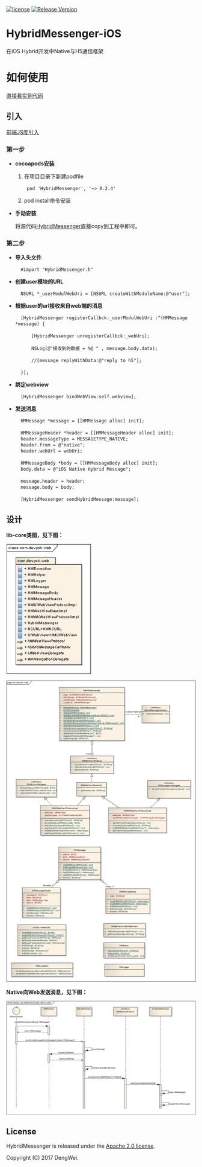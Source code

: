 [![license](http://img.shields.io/badge/license-Apache2.0-brightgreen.svg?style=flat)](https://github.com/devyok/HybridMessenger/blob/master/LICENSE)
[![Release Version](https://img.shields.io/badge/release-0.2.4-brightgreen.svg)](#)

# HybridMessenger-iOS
在iOS Hybrid开发中Native与H5通信框架


# 如何使用 #

[直接看实例代码](https://github.com/devyok/HybridMessenger/tree/master/HybridMessenger-iOS/HybridMessenger-Sample)


## 引入 ##

[前端JS库引入](https://github.com/devyok/HybridMessenger/blob/master/HybridMessenger-JavaScript/README.md)

### 第一步 ###
- **cocoapods安装**

	1. 在项目目录下新建podfile

			pod 'HybridMessenger', '~> 0.2.4'

	2. pod install命令安装

- **手动安装**

	将源代码[HybridMessenger](https://github.com/devyok/HybridMessenger/tree/master/HybridMessenger-iOS/HybridMessenger)直接copy到工程中即可。


### 第二步 ###
- **导入头文件**

		#import "HybridMessenger.h"

- **创建user模块的URL**

		NSURL *_userModulWebUri = [NSURL createWithModuleName:@"user"];	

- **根据user的url接收来自web端的消息**

		[HybridMessenger registerCallbck:_userModulWebUri :^(HMMessage *message) {
        
        	[HybridMessenger unregisterCallbck:_webUri];
        
        	NSLog(@"接收到的数据 = %@ " , message.body.data);
        
       		//[message replyWithData:@"reply to h5"];
        
    	}];

- **绑定webview**

		[HybridMessenger bindWebView:self.webview];

- **发送消息**

		HMMessage *message = [[HMMessage alloc] init];
    
    	HMMessageHeader *header = [[HMMessageHeader alloc] init];
    	header.messageType = MESSAGETYPE_NATIVE;
    	header.from = @"native";
    	header.webUrl = webUri;
    
    	HMMessageBody *body = [[HMMessageBody alloc] init];
    	body.data = @"iOS Native Hybrid Message";
    
    	message.header = header;
    	message.body = body;

    	[HybridMessenger sendHybridMessage:message];



## 设计 ##
**lib-core类图，见下图：**

![](https://raw.githubusercontent.com/devyok/HybridMessenger/master/HybridMessenger-iOS/lib_design_package.png)

![](https://raw.githubusercontent.com/devyok/HybridMessenger/master/HybridMessenger-iOS/lib_design_class_core.png)


**Native向Web发送消息，见下图：**

![](https://raw.githubusercontent.com/devyok/HybridMessenger/master/HybridMessenger-iOS/lib_design_seq_hybridmessenger_native_send.png)

## License ##
HybridMessenger is released under the [Apache 2.0 license](https://github.com/devyok/HybridMessenger/blob/master/LICENSE).

Copyright (C) 2017 DengWei.

